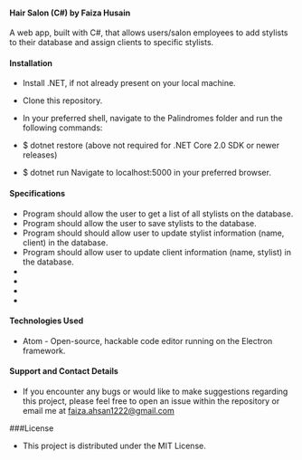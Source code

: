 #### Hair Salon (C#) by Faiza Husain

A web app, built with C#, that allows users/salon employees to add stylists to their database and assign clients to specific stylists.

#### Installation
* Install .NET, if not already present on your local machine.

* Clone this repository.

* In your preferred shell, navigate to the Palindromes folder and run the following commands:

* $ dotnet restore
(above not required for .NET Core 2.0 SDK or newer releases)

* $ dotnet run
Navigate to localhost:5000 in your preferred browser.

#### Specifications

* Program should allow the user to get a list of all stylists on the database.
* Program should allow the user to save stylists to the database.
* Program should should allow user to update stylist information (name, client) in the database.
* Program should allow user to update client information (name, stylist) in the database.
*  
*
*
* 


#### Technologies Used
  * Atom - Open-source, hackable code editor running on the Electron framework.

#### Support and Contact Details
  * If you encounter any bugs or would like to make suggestions regarding this project, please feel free to open an issue within the repository or email me at faiza.ahsan1222@gmail.com

###License
  * This project is distributed under the MIT License.
